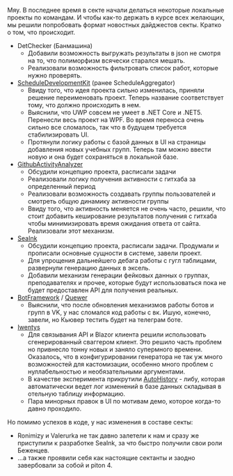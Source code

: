 Мяу.
В последнее время в секте начали делаться некоторые локальные проекты по командам. И чтобы как-то держать в курсе всех желающих, мы решили попробовать формат новостных дайджестов секты. Кратко о том, что происходит.

- DetChecker (Банмашина)
  - Добавили возможность выгружать результаты в json не смотря на то, что полиморфизм всячески старался мешать.
  - Реализовали возможность фильтровать список работ, которые нужно проверять.
- [ScheduleDevelopmentKit](https://github.com/kysect/ScheduleDevelopmentKit) (ранее ScheduleAggregator)
  - Ввиду того, что идея проекта сильно изменилась, приняли решение переименовать проект. Теперь название соответствует тому, что должно происходить в нем.
  - Выяснили, что UWP совсем не умеет в .NET Core и .NET5. Перенесли весь проект на WPF. Во время переноса очень сильно все сломалось, так что в будущем требуется стабилизировать UI.
  - Протянули логику работы с базой данных в UI на страницы добавления новых учебных групп. Теперь там можно ввести новую и она будет сохраняться в локальной базе.
- [GithubActivityAnalyzer](https://github.com/kysect/GithubActivityAnalyzer)
  - Обсудили концепцию проекта, расписали задачи
  - Реализовали логику получения активности с гитхаба за определенный период
  - Реализовали возможность создавать группы пользователей и смотреть общую динамику активности группы
  - Ввиду того, что активность меняется не очень часто, решили, что стоит добавить кеширование результатов получения с гитхаба чтобы минимизировать время ожидания ответа от сайта. Реализовали этот механизм.
- [SeaInk](https://github.com/kysect/SeaInk)
  - Обсудили концепцию проекта, расписали задачи. Продумали и прописали основные сущности в системе, завели проект.
  - Для упрощения дальнейшего дебага работы с гугл таблицами, развернули генерацию данных в эксель.
  - Добавили механизм генерации фейковых данных о группах, преподавателях и прочее, которые будут использоваться пока не будет предоставлен API для получения реальных.
- [BotFramework](https://github.com/kysect/BotFramework) / [Quewer](https://github.com/kysect/Quewer)
  - Выяснили, что после обновления механизмов работы ботов и групп в VK, у нас сломался код работы с вк. Ишую, конечно, завели, но Кьювер тестить будет на телеграм боте.
- [Iwentys](https://github.com/kysect/iwentys)
  - Для связывания API и Blazor клиента решили использовать сгенерированный сваггером клиент. Это решило часть проблем но привнесло тонну новых и заняло супермного времени. Оказалось, что в конфигурировании генератора не так уж много возможностей для кастомизации, особенно много проблем с нуллабельностью и необязательными аргументами.
  - В качестве эксперимента прикрутили [AutoHistory](https://github.com/Arch/AutoHistory) - либу, которая автоматически ведет лог изменений в базе данных складывая в отельную таблицу информацию.
  - Пара минорных правок в UI по мотивам демо, которое когда-то давно проходило.
  
Но помимо успехов в коде, у нас изменения в составе секты:
- Ronimizy и Valerurka не так давно залетели к нам и сразу же приступили к разработке SeaInk, за что быстро получили свои роли Беженцев.
- ...а также проявили себя как настоящие сектанты и заодно завербовали за собой и piton 4.

